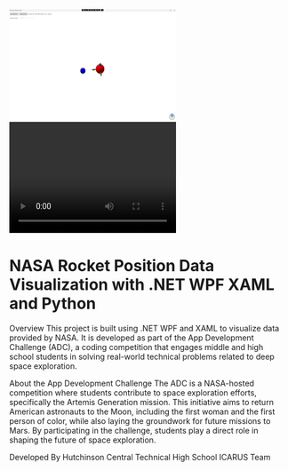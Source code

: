<img src="Images/sphere_position.png" alt="Alt Text" title="Optional Title" width="300" height="200">
<video width="300" height="200" controls>
  <source src="Images/sphere_position.mp4" type="video/mp4">
  Your browser does not support the video tag.
</video>


# NASA Rocket Position Data Visualization with .NET WPF XAML and Python

Overview This project is built using .NET WPF and XAML to visualize data provided by NASA. It is developed as part of the App Development Challenge (ADC), a coding competition that engages middle and high school students in solving real-world technical problems related to deep space exploration.

About the App Development Challenge The ADC is a NASA-hosted competition where students contribute to space exploration efforts, specifically the Artemis Generation mission. This initiative aims to return American astronauts to the Moon, including the first woman and the first person of color, while also laying the groundwork for future missions to Mars. By participating in the challenge, students play a direct role in shaping the future of space exploration.

Developed By Hutchinson Central Technical High School ICARUS Team
